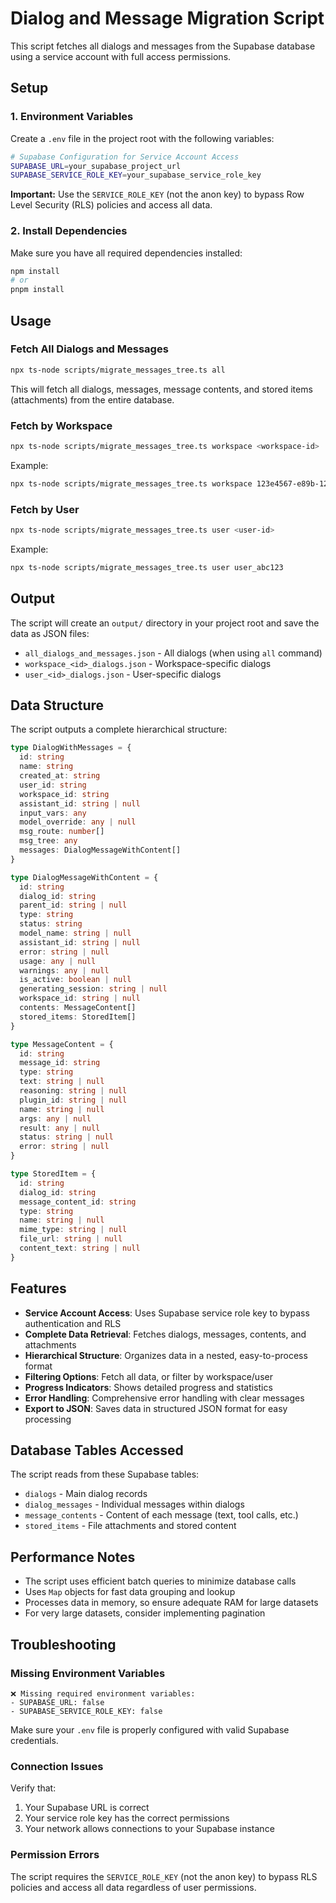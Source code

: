 # Dialog and Message Migration Script

This script fetches all dialogs and messages from the Supabase database using a service account with full access permissions.

## Setup

### 1. Environment Variables

Create a `.env` file in the project root with the following variables:

```bash
# Supabase Configuration for Service Account Access
SUPABASE_URL=your_supabase_project_url
SUPABASE_SERVICE_ROLE_KEY=your_supabase_service_role_key
```

**Important:** Use the `SERVICE_ROLE_KEY` (not the anon key) to bypass Row Level Security (RLS) policies and access all data.

### 2. Install Dependencies

Make sure you have all required dependencies installed:

```bash
npm install
# or
pnpm install
```

## Usage

### Fetch All Dialogs and Messages

```bash
npx ts-node scripts/migrate_messages_tree.ts all
```

This will fetch all dialogs, messages, message contents, and stored items (attachments) from the entire database.

### Fetch by Workspace

```bash
npx ts-node scripts/migrate_messages_tree.ts workspace <workspace-id>
```

Example:
```bash
npx ts-node scripts/migrate_messages_tree.ts workspace 123e4567-e89b-12d3-a456-426614174000
```

### Fetch by User

```bash
npx ts-node scripts/migrate_messages_tree.ts user <user-id>
```

Example:
```bash
npx ts-node scripts/migrate_messages_tree.ts user user_abc123
```

## Output

The script will create an `output/` directory in your project root and save the data as JSON files:

- `all_dialogs_and_messages.json` - All dialogs (when using `all` command)
- `workspace_<id>_dialogs.json` - Workspace-specific dialogs
- `user_<id>_dialogs.json` - User-specific dialogs

## Data Structure

The script outputs a complete hierarchical structure:

```typescript
type DialogWithMessages = {
  id: string
  name: string
  created_at: string
  user_id: string
  workspace_id: string
  assistant_id: string | null
  input_vars: any
  model_override: any | null
  msg_route: number[]
  msg_tree: any
  messages: DialogMessageWithContent[]
}

type DialogMessageWithContent = {
  id: string
  dialog_id: string
  parent_id: string | null
  type: string
  status: string
  model_name: string | null
  assistant_id: string | null
  error: string | null
  usage: any | null
  warnings: any | null
  is_active: boolean | null
  generating_session: string | null
  workspace_id: string | null
  contents: MessageContent[]
  stored_items: StoredItem[]
}

type MessageContent = {
  id: string
  message_id: string
  type: string
  text: string | null
  reasoning: string | null
  plugin_id: string | null
  name: string | null
  args: any | null
  result: any | null
  status: string | null
  error: string | null
}

type StoredItem = {
  id: string
  dialog_id: string
  message_content_id: string
  type: string
  name: string | null
  mime_type: string | null
  file_url: string | null
  content_text: string | null
}
```

## Features

- **Service Account Access**: Uses Supabase service role key to bypass authentication and RLS
- **Complete Data Retrieval**: Fetches dialogs, messages, contents, and attachments
- **Hierarchical Structure**: Organizes data in a nested, easy-to-process format
- **Filtering Options**: Fetch all data, or filter by workspace/user
- **Progress Indicators**: Shows detailed progress and statistics
- **Error Handling**: Comprehensive error handling with clear messages
- **Export to JSON**: Saves data in structured JSON format for easy processing

## Database Tables Accessed

The script reads from these Supabase tables:

- `dialogs` - Main dialog records
- `dialog_messages` - Individual messages within dialogs
- `message_contents` - Content of each message (text, tool calls, etc.)
- `stored_items` - File attachments and stored content

## Performance Notes

- The script uses efficient batch queries to minimize database calls
- Uses `Map` objects for fast data grouping and lookup
- Processes data in memory, so ensure adequate RAM for large datasets
- For very large datasets, consider implementing pagination

## Troubleshooting

### Missing Environment Variables
```
❌ Missing required environment variables:
- SUPABASE_URL: false
- SUPABASE_SERVICE_ROLE_KEY: false
```

Make sure your `.env` file is properly configured with valid Supabase credentials.

### Connection Issues
Verify that:
1. Your Supabase URL is correct
2. Your service role key has the correct permissions
3. Your network allows connections to your Supabase instance

### Permission Errors
The script requires the `SERVICE_ROLE_KEY` (not the anon key) to bypass RLS policies and access all data regardless of user permissions.

